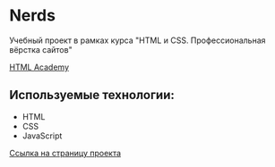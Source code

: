 # Nerds
Учебный проект в рамках курса "HTML и CSS. Профессиональная вёрстка сайтов"

[HTML Academy](https://htmlacademy.ru/)

## Используемые технологии:
- HTML
- CSS
- JavaScript

[Ссылка на страницу проекта](http://s-fomenko.github.io/nerds/)

